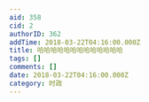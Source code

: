```yaml
---
aid: 358
cid: 2
authorID: 362
addTime: 2018-03-22T04:16:00.000Z
title: 哈哈哈哈哈哈哈哈哈哈哈哈哈
tags: []
comments: []
date: 2018-03-22T04:16:00.000Z
category: 时政
---
```



